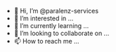 - 👋 Hi, I’m @paralenz-services
- 👀 I’m interested in ...
- 🌱 I’m currently learning ...
- 💞️ I’m looking to collaborate on ...
- 📫 How to reach me ...

<!---
paralenz-services/paralenz-services is a ✨ special ✨ repository because its `README.md` (this file) appears on your GitHub profile.
You can click the Preview link to take a look at your changes.
--->
